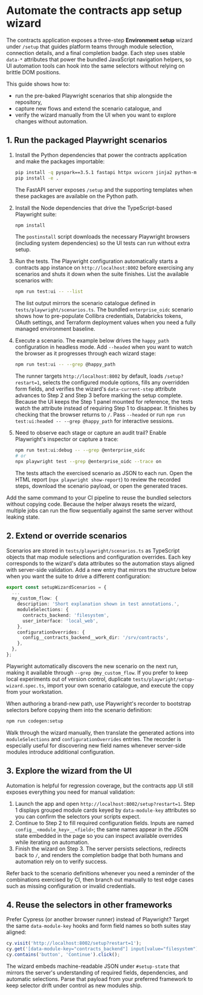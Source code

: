 # Automate the contracts app setup wizard

The contracts application exposes a three-step **Environment setup** wizard under `/setup` that guides platform teams through module selection, connection details, and a final completion badge. Each step uses stable `data-*` attributes that power the bundled JavaScript navigation helpers, so UI automation tools can hook into the same selectors without relying on brittle DOM positions.

This guide shows how to:

- run the pre-baked Playwright scenarios that ship alongside the repository,
- capture new flows and extend the scenario catalogue, and
- verify the wizard manually from the UI when you want to explore changes without automation.

## 1. Run the packaged Playwright scenarios

1. Install the Python dependencies that power the contracts application and make the packages importable:

   ```bash
   pip install -q pyspark==3.5.1 fastapi httpx uvicorn jinja2 python-multipart
   pip install -e .
   ```

   The FastAPI server exposes `/setup` and the supporting templates when these packages are available on the Python path.
2. Install the Node dependencies that drive the TypeScript-based Playwright suite:

   ```bash
   npm install
   ```

   The `postinstall` script downloads the necessary Playwright browsers (including system dependencies) so the UI tests can run without extra setup.
3. Run the tests. The Playwright configuration automatically starts a contracts app instance on `http://localhost:8002` before exercising any scenarios and shuts it down when the suite finishes. List the available scenarios with:

   ```bash
   npm run test:ui -- --list
   ```

   The list output mirrors the scenario catalogue defined in `tests/playwright/scenarios.ts`. The bundled `enterprise_oidc` scenario shows how to pre-populate Collibra credentials, Databricks tokens, OAuth settings, and Terraform deployment values when you need a fully managed environment baseline.

4. Execute a scenario. The example below drives the `happy_path` configuration in headless mode. Add `--headed` when you want to watch the browser as it progresses through each wizard stage:

   ```bash
   npm run test:ui -- --grep @happy_path
   ```

   The runner targets `http://localhost:8002` by default, loads `/setup?restart=1`, selects the configured module options, fills any overridden form fields, and verifies the wizard's `data-current-step` attribute advances to Step 2 and Step 3 before marking the setup complete. Because the UI keeps the Step 1 panel mounted for reference, the tests watch the attribute instead of requiring Step 1 to disappear. It finishes by checking that the browser returns to `/`. Pass `--headed` or run `npm run test:ui:headed -- --grep @happy_path` for interactive sessions.

5. Need to observe each stage or capture an audit trail? Enable Playwright's inspector or capture a trace:

   ```bash
   npm run test:ui:debug -- --grep @enterprise_oidc
   # or
   npx playwright test --grep @enterprise_oidc --trace on
   ```

   The tests attach the exercised scenario as JSON to each run. Open the HTML report (`npx playwright show-report`) to review the recorded steps, download the scenario payload, or open the generated traces.

Add the same command to your CI pipeline to reuse the bundled selectors without copying code. Because the helper always resets the wizard, multiple jobs can run the flow sequentially against the same server without leaking state.

## 2. Extend or override scenarios

Scenarios are stored in `tests/playwright/scenarios.ts` as TypeScript objects that map module selections and configuration overrides. Each key corresponds to the wizard's data attributes so the automation stays aligned with server-side validation. Add a new entry that mirrors the structure below when you want the suite to drive a different configuration:

```ts
export const setupWizardScenarios = {
  ...
  my_custom_flow: {
    description: 'Short explanation shown in test annotations.',
    moduleSelections: {
      contracts_backend: 'filesystem',
      user_interface: 'local_web',
    },
    configurationOverrides: {
      config__contracts_backend__work_dir: '/srv/contracts',
    },
  },
};
```

Playwright automatically discovers the new scenario on the next run, making it available through `--grep @my_custom_flow`. If you prefer to keep local experiments out of version control, duplicate `tests/playwright/setup-wizard.spec.ts`, import your own scenario catalogue, and execute the copy from your workstation.

When authoring a brand-new path, use Playwright's recorder to bootstrap selectors before copying them into the scenario definition:

```bash
npm run codegen:setup
```

Walk through the wizard manually, then translate the generated actions into `moduleSelections` and `configurationOverrides` entries. The recorder is especially useful for discovering new field names whenever server-side modules introduce additional configuration.

## 3. Explore the wizard from the UI

Automation is helpful for regression coverage, but the contracts app UI still exposes everything you need for manual validation:

1. Launch the app and open `http://localhost:8002/setup?restart=1`. Step 1 displays grouped module cards keyed by `data-module-key` attributes so you can confirm the selectors your scripts expect.
2. Continue to Step 2 to fill required configuration fields. Inputs are named `config__<module_key>__<field>`; the same names appear in the JSON state embedded in the page so you can inspect available overrides while iterating on automation.
3. Finish the wizard on Step 3. The server persists selections, redirects back to `/`, and renders the completion badge that both humans and automation rely on to verify success.

Refer back to the scenario definitions whenever you need a reminder of the combinations exercised by CI, then branch out manually to test edge cases such as missing configuration or invalid credentials.

## 4. Reuse the selectors in other frameworks

Prefer Cypress (or another browser runner) instead of Playwright? Target the same `data-module-key` hooks and form field names so both suites stay aligned:

```js
cy.visit('http://localhost:8002/setup?restart=1');
cy.get('[data-module-key="contracts_backend"] input[value="filesystem"]').check();
cy.contains('button', 'Continue').click();
```

The wizard embeds machine-readable JSON under `#setup-state` that mirrors the server's understanding of required fields, dependencies, and automatic selections. Parse that payload from your preferred framework to keep selector drift under control as new modules ship.
